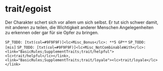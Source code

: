 # trait/egoist

Der Charakter schert sich vor allem um sich selbst. Er tut sich schwer damit, mit anderen zu teilen, die Wichtigkeit anderer Menschen Angelegenheiten zu erkennen oder gar für sie Opfer zu bringen.

`SP_TODO: [txt(col=#9F9F9F)]<lc>Misc_Bonus</lc>: **5 GP**`
`SP_TODO: [mis]`
`SP_TODO: [txt(col=#9F9F9F)]<lc>Misc_NotCombinableWith</lc>: <link="BasicRules;SupplementTraits;trait/helpful"><lc>trait/helpful</lc></link>, <link="BasicRules;SupplementTraits;trait/loyale"><lc>trait/loyale</lc></link>`